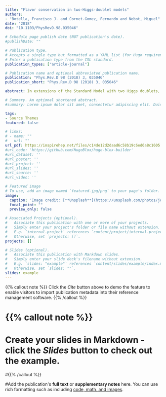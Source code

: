 ```yaml
---
title: "Flavor conservation in two-Higgs-doublet models"
authors:
- "Botella, Francisco J. and Cornet-Gomez, Fernando and Nebot, Miguel"
date: "2018"
doi: "10.1103/PhysRevD.98.035046"

# Schedule page publish date (NOT publication's date).
#publishDate: ""

# Publication type.
# Accepts a single type but formatted as a YAML list (for Hugo requirements).
# Enter a publication type from the CSL standard.
publication_types: ["article-journal"]

# Publication name and optional abbreviated publication name.
publication: "Phys.Rev.D 98 (2018) 3, 035046"
publication_short: "Phys.Rev.D 98 (2018) 3, 035046"

abstract: In extensions of the Standard Model with two Higgs doublets, flavor-changing Yukawa couplings of the neutral scalars may be present at tree level. In this work, we consider the most general scenario in which those flavor-changing couplings are absent. We revise the conditions that the Yukawa coupling matrices must obey for such general flavour conservation (gFC) and study the one-loop renormalization group evolution of such conditions in both the quark and lepton sectors. We show that gFC in the leptonic sector is one-loop stable under the renormalization group evolution, and in the quark sector, we present some new Cabibbo-like solution also one-loop stable under renormalization group evolution. At a phenomenological level, we obtain the regions for the different gFC parameters that are allowed by the existing experimental constraints related to the 125 GeV Higgs.

# Summary. An optional shortened abstract.
#summary: Lorem ipsum dolor sit amet, consectetur adipiscing elit. Duis posuere tellus ac convallis placerat. Proin tincidunt magna sed ex sollicitudin condimentum.

tags:
- Source Themes
featured: false

# links:
# - name: ""
#   url: ""
url_pdf: https://inspirehep.net/files/c14de12d2daad6c58b19c6ed6a8c1605
#url_code: 'https://github.com/HugoBlox/hugo-blox-builder'
#url_dataset: ''
#url_poster: ''
#url_project: ''
#url_slides: ''
#url_source: ''
#url_video: ''

# Featured image
# To use, add an image named `featured.jpg/png` to your page's folder. 
image:
  caption: 'Image credit: [**Unsplash**](https://unsplash.com/photos/jdD8gXaTZsc)'
  focal_point: ""
  preview_only: false

# Associated Projects (optional).
#   Associate this publication with one or more of your projects.
#   Simply enter your project's folder or file name without extension.
#   E.g. `internal-project` references `content/project/internal-project/index.md`.
#   Otherwise, set `projects: []`.
projects: []

# Slides (optional).
#   Associate this publication with Markdown slides.
#   Simply enter your slide deck's filename without extension.
#   E.g. `slides: "example"` references `content/slides/example/index.md`.
#   Otherwise, set `slides: ""`.
slides: example
---
```


{{% callout note %}}
Click the *Cite* button above to demo the feature to enable visitors to import publication metadata into their reference management software.
{{% /callout %}}

# {{% callout note %}}
# Create your slides in Markdown - click the *Slides* button to check out the example.
#{{% /callout %}}

#Add the publication's **full text** or **supplementary notes** here. You can use rich formatting such as including [code, math, and images](https://docs.hugoblox.com/content/writing-markdown-latex/).
